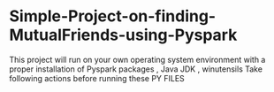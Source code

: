 # Simple-Project-on-finding-MutualFriends-using-Pyspark
This project will run on your own operating system environment with a proper installation of Pyspark packages , Java JDK , winutensils
Take following actions before running these PY FILES
[^1]: Make sure you change those file directories to your convinient directories.
[^2]: Be proper with the modules and packages.
.
what you will learn from this project
*How to create the session of spark
*Using of RDD's
*Running SQL command lines 
*Some action keys like ReduceBy() , collect() 
.
I suggest you to run these spark code snippets in "UBUNTU" and use virtual box to swap your windows operating system to UBUNTU(of linux terminal)
.
You might get any unnexpected errors while running the code , if you are stuck with any such problems drop me a mail prajwalmh6111@gmail.com(i'll try my level best to make you understand the code part and help with your error).
